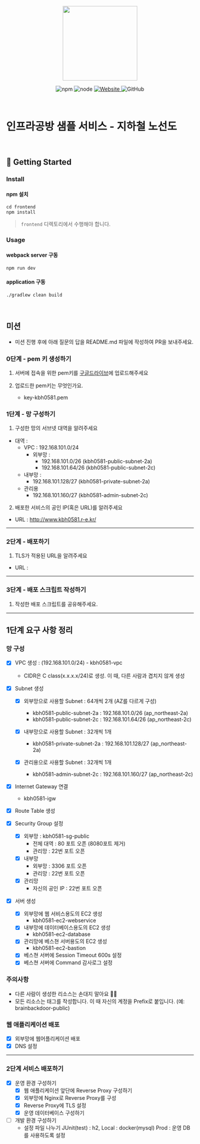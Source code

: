 <p align="center">
    <img width="200px;" src="https://raw.githubusercontent.com/woowacourse/atdd-subway-admin-frontend/master/images/main_logo.png"/>
</p>
<p align="center">
  <img alt="npm" src="https://img.shields.io/badge/npm-%3E%3D%205.5.0-blue">
  <img alt="node" src="https://img.shields.io/badge/node-%3E%3D%209.3.0-blue">
  <a href="https://edu.nextstep.camp/c/R89PYi5H" alt="nextstep atdd">
    <img alt="Website" src="https://img.shields.io/website?url=https%3A%2F%2Fedu.nextstep.camp%2Fc%2FR89PYi5H">
  </a>
  <img alt="GitHub" src="https://img.shields.io/github/license/next-step/atdd-subway-service">
</p>

<br>

# 인프라공방 샘플 서비스 - 지하철 노선도

<br>

## 🚀 Getting Started

### Install
#### npm 설치
```
cd frontend
npm install
```
> `frontend` 디렉토리에서 수행해야 합니다.

### Usage
#### webpack server 구동
```
npm run dev
```
#### application 구동
```
./gradlew clean build
```
<br>

## 미션

* 미션 진행 후에 아래 질문의 답을 README.md 파일에 작성하여 PR을 보내주세요.

### 0단계 - pem 키 생성하기

1. 서버에 접속을 위한 pem키를 [구글드라이브](https://drive.google.com/drive/folders/1dZiCUwNeH1LMglp8dyTqqsL1b2yBnzd1?usp=sharing)에 업로드해주세요

2. 업로드한 pem키는 무엇인가요.
    - key-kbh0581.pem

### 1단계 - 망 구성하기
1. 구성한 망의 서브넷 대역을 알려주세요
- 대역 : 
   * VPC : 192.168.101.0/24
     * 외부망 :  
       - 192.168.101.0/26 (kbh0581-public-subnet-2a)
       - 192.168.101.64/26 (kbh0581-public-subnet-2c)
    - 내부망 :
      - 192.168.101.128/27 (kbh0581-private-subnet-2a) 
    - 관리용 
      - 192.168.101.160/27 (kbh0581-admin-subnet-2c) 
   

2. 배포한 서비스의 공인 IP(혹은 URL)를 알려주세요

- URL : http://www.kbh0581.r-e.kr/



---

### 2단계 - 배포하기
1. TLS가 적용된 URL을 알려주세요

- URL : 

---

### 3단계 - 배포 스크립트 작성하기

1. 작성한 배포 스크립트를 공유해주세요.



---
## 1단계 요구 사항 정리

### 망 구성

- [X] VPC 생성 : (192.168.101.0/24) - kbh0581-vpc
   
   - CIDR은 C class(x.x.x.x/24)로 생성. 이 때, 다른 사람과 겹치지 않게 생성
- [X] Subnet 생성
    - [X] 외부망으로 사용할 Subnet : 64개씩 2개 (AZ를 다르게 구성)
      - kbh0581-public-subnet-2a : 192.168.101.0/26 (ap_northeast-2a)
      - kbh0581-public-subnet-2c : 192.168.101.64/26 (ap_northeast-2c)
      
    - [X] 내부망으로 사용할 Subnet : 32개씩 1개
      - kbh0581-private-subnet-2a : 192.168.101.128/27 (ap_northeast-2a) 
    - [X] 관리용으로 사용할 Subnet : 32개씩 1개
      - kbh0581-admin-subnet-2c : 192.168.101.160/27 (ap_northeast-2c)
- [X] Internet Gateway 연결
  - kbh0581-igw
- [X] Route Table 생성
- [X] Security Group 설정
  - [X] 외부망 : kbh0581-sg-public
    - 전체 대역 : 80 포트 오픈 (8080포트 제거)
    - 관리망 : 22번 포트 오픈 
  - [X] 내부망 
    - 외부망 : 3306 포트 오픈
    - 관리망 : 22번 포트 오픈 
  - [X] 관리망
    - 자신의 공인 IP : 22번 포트 오픈
- [X] 서버 생성
    - [X] 외부망에 웹 서비스용도의 EC2 생성
      - kbh0581-ec2-webservice
    - [X] 내부망에 데이터베이스용도의 EC2 생성
      - kbh0581-ec2-database
    - [X] 관리망에 베스쳔 서버용도의 EC2 생성
      - kbh0581-ec2-bastion 
    - [X] 베스쳔 서버에 Session Timeout 600s 설정
    - [X] 베스쳔 서버에 Command 감사로그 설정

### 주의사항

- 다른 사람이 생성한 리소스는 손대지 말아요 🙏🏻
- 모든 리소스는 태그를 작성합니다. 이 때 자신의 계정을 Prefix로 붙입니다. (예: brainbackdoor-public)

### 웹 애플리케이션 배포

- [X] 외부망에 웹어플리케이션 배포
- [X] DNS 설정

--- 
### 2단계 서비스 배포하기 

- [X] 운영 환경 구성하기
  - [X] 웹 애플리케이션 앞단에 Reverse Proxy 구성하기
  - [X] 외부망에 Nginx로 Reverse Proxy를 구성
  - [X] Reverse Proxy에 TLS 설정
  - [X] 운영 데이터베이스 구성하기

- [ ] 개발 환경 구성하기
  - 설정 파일 나누기
    JUnit(test) : h2, 
    Local : docker(mysql)
    Prod : 운영 DB를 사용하도록 설정

